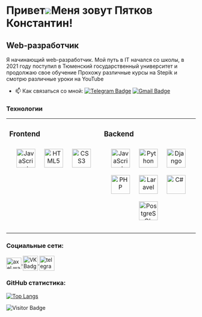 Привет![](https://user-images.githubusercontent.com/18350557/176309783-0785949b-9127-417c-8b55-ab5a4333674e.gif)Меня зовут Пятков Константин!
==========================================================================================================================================

Web-разработчик
--------------------

Я начинающий web-разработчик. Мой путь в IT начался со школы, в 2021 году поступил в Тюменский государственный университет и продолжаю свое обучение
Прохожу различные курсы на Stepik и смотрю различные уроки на YouTube

<p align="center">
</p>

- :mailbox: Как связаться со мной: [![Telegram Badge](https://img.shields.io/badge/-axelwarn-blue?style=flat&logo=Telegram&logoColor=white)](https://t.me/axelwarn) [![Gmail Badge](https://img.shields.io/badge/-Mail-blue?style=flat&logo=Gmail&logoColor=white)](mailto:722shock722@mail.ru)
  
### Технологии
<table><tr><td valign="top" width="33%">
  
### Frontend  
<div align="center">  
<a href="https://www.javascript.com/" target="_blank"><img style="margin: 10px" src="https://profilinator.rishav.dev/skills-assets/javascript-original.svg" alt="JavaScript" height="50" /></a>  
<a href="https://en.wikipedia.org/wiki/HTML5" target="_blank"><img style="margin: 10px" src="https://profilinator.rishav.dev/skills-assets/html5-original-wordmark.svg" alt="HTML5" height="50" /></a> 
<a href="https://www.w3schools.com/css/" target="_blank"><img style="margin: 10px" src="https://profilinator.rishav.dev/skills-assets/css3-original-wordmark.svg" alt="CSS3" height="50" /></a>   
</div>

</td><td valign="top" width="33%">

### Backend  
<div align="center">  
<a href="https://www.javascript.com/" target="_blank"><img style="margin: 10px" src="https://profilinator.rishav.dev/skills-assets/javascript-original.svg" alt="JavaScript" height="50" /></a>  
<a href="https://www.python.org/" target="_blank"><img style="margin: 10px" src="https://profilinator.rishav.dev/skills-assets/python-original.svg" alt="Python" height="50" /></a>  
<a href="https://www.djangoproject.com/" target="_blank"><img style="margin: 10px" src="https://profilinator.rishav.dev/skills-assets/django-original.svg" alt="Django" height="50" /></a>  
<a href="https://www.php.net/" target="_blank"><img style="margin: 10px" src="https://profilinator.rishav.dev/skills-assets/php-original.svg" alt="PHP" height="50" /></a>  
<a href="https://laravel.com/" target="_blank"><img style="margin: 10px" src="https://profilinator.rishav.dev/skills-assets/laravel-plain-wordmark.svg" alt="Laravel" height="50" /></a>  
<a href="https://docs.microsoft.com/en-us/dotnet/csharp/" target="_blank"><img style="margin: 10px" src="https://profilinator.rishav.dev/skills-assets/csharp-original.svg" alt="C#" height="50" /></a>  
<a href="https://www.postgresql.org/" target="_blank"><img style="margin: 10px" src="https://profilinator.rishav.dev/skills-assets/postgresql-original-wordmark.svg" alt="PostgreSQL" height="50" /></a>  
</div>
<br/>  
</table>

### Социальные сети:

  <div id="badges">
    <a href="https://instagram.com/axel.warn" target="_blank">
      <img align="center" src="https://raw.githubusercontent.com/rahuldkjain/github-profile-readme-generator/master/src/images/icons/Social/instagram.svg" alt="axel.warn" height="30" width="40" />      </a>
    <a href="https://vk.com/axel.warn" target="_blank">
      <img align="center" src="https://cdn-icons-png.flaticon.com/512/145/145813.png" width="40" height="40" alt="VK Badge"/>
    </a>
    <a href="https://t.me/axelwarn" target="_blank">
      <img align="center" src="https://cdn-icons-png.flaticon.com/512/2111/2111646.png" width="40" height="40" alt="telegram group" />
    </a>
    
  </div>

### GitHub статистика:
<a href="https://github.com/axelwarn2" align="left">
  
![Top Langs](https://github-readme-stats.vercel.app/api/top-langs/?username=axelwarn2\&layout=compact)</a>




![Visitor Badge](https://visitor-badge.laobi.icu/badge?page_id=axelwarn2)

